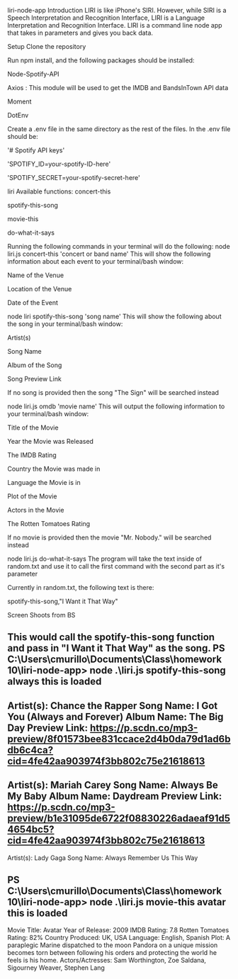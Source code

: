 liri-node-app
Introduction
LIRI is like iPhone's SIRI. However, while SIRI is a Speech Interpretation and Recognition Interface, LIRI is a Language Interpretation and Recognition Interface. LIRI is a command line node app that takes in parameters and gives you back data.

Setup
Clone the repository

Run npm install, and the following packages should be installed:

Node-Spotify-API

Axios : This module will be used to get the IMDB and BandsInTown API data

Moment

DotEnv

Create a .env file in the same directory as the rest of the files. In the .env file should be:

'# Spotify API keys'

'SPOTIFY_ID=your-spotify-ID-here'

'SPOTIFY_SECRET=your-spotify-secret-here'

liri Available functions:
concert-this

spotify-this-song

movie-this

do-what-it-says

Running the following commands in your terminal will do the following:
node liri.js concert-this 'concert or band name'
This will show the following information about each event to your terminal/bash window:

Name of the Venue

Location of the Venue

Date of the Event

node liri spotify-this-song 'song name'
This will show the following about the song in your terminal/bash window:

Artist(s)

Song Name

Album of the Song

Song Preview Link

If no song is provided then the song "The Sign" will be searched instead

node liri.js omdb 'movie name'
This will output the following information to your terminal/bash window:

Title of the Movie

Year the Movie was Released

The IMDB Rating

Country the Movie was made in

Language the Movie is in

Plot of the Movie

Actors in the Movie

The Rotten Tomatoes Rating

If no movie is provided then the movie "Mr. Nobody." will be searched instead

node liri.js do-what-it-says
The program will take the text inside of random.txt and use it to call the first command with the second part as it's parameter

Currently in random.txt, the following text is there:

spotify-this-song,"I Want it That Way"

Screen Shoots from BS

This would call the spotify-this-song function and pass in "I Want it That Way" as the song.
PS C:\Users\cmurillo\Documents\Class\homework 10\liri-node-app> node .\liri.js spotify-this-song always
this is loaded
--------------------------------------------------------------------
Artist(s): Chance the Rapper
Song Name: I Got You (Always and Forever)
Album Name: The Big Day
Preview Link: https://p.scdn.co/mp3-preview/8f01573bee831ccace2d4b0da79d1ad6bdb6c4ca?cid=4fe42aa903974f3bb802c75e21618613
--------------------------------------------------------------------
Artist(s): Mariah Carey
Song Name: Always Be My Baby
Album Name: Daydream
Preview Link: https://p.scdn.co/mp3-preview/b1e31095de6722f08830226adaeaf91d54654bc5?cid=4fe42aa903974f3bb802c75e21618613
--------------------------------------------------------------------
Artist(s): Lady Gaga
Song Name: Always Remember Us This Way

PS C:\Users\cmurillo\Documents\Class\homework 10\liri-node-app> node .\liri.js movie-this  avatar
this is loaded
--------------------------------------------------------------------
Movie Title: Avatar
Year of Release: 2009
IMDB Rating: 7.8
Rotten Tomatoes Rating: 82%
Country Produced: UK, USA
Language: English, Spanish
Plot: A paraplegic Marine dispatched to the moon Pandora on a unique mission becomes torn between following his orders and protecting the world he feels is his home.
Actors/Actresses: Sam Worthington, Zoe Saldana, Sigourney Weaver, Stephen Lang




